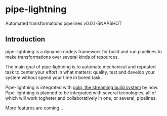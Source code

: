 # pipe-lightning
Automated transformations pipelines v0.0.1-SNAPSHOT

## Introduction

pipe-lightning is a dynamic nodejs framework for build and run pipelines to make transformations over several kinds of resources.

The main goal of pipe-lightning is to automate mechanical and repeated task to center your effort in what matters: quality, test and develop your system without spend your time in bored task.

Pipe-lightning is integrated with [gulp, the streaming build system](https://gulpjs.com/) by now. Pipe-lightning is planned to be integrated with several tecnologies, all of which will work togheter and collaboratively in one, or several, pipelines.   

More features are coming...
